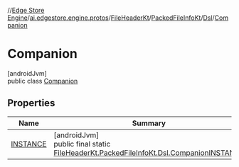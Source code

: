 //[Edge Store Engine](../../../../../../index.md)/[ai.edgestore.engine.protos](../../../../index.md)/[FileHeaderKt](../../../index.md)/[PackedFileInfoKt](../../index.md)/[Dsl](../index.md)/[Companion](index.md)

# Companion

[androidJvm]\
public class [Companion](index.md)

## Properties

| Name | Summary |
|---|---|
| [INSTANCE](index.md#1823631173%2FProperties%2F-89531115) | [androidJvm]<br>public final static [FileHeaderKt.PackedFileInfoKt.Dsl.Companion](index.md)[INSTANCE](index.md#1823631173%2FProperties%2F-89531115) |
